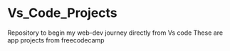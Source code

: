 # Vs_Code_Projects
Repository to begin my web-dev journey directly from Vs code
These are app projects from freecodecamp
